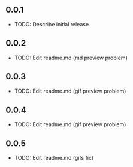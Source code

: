 ## 0.0.1

- TODO: Describe initial release.

## 0.0.2

- TODO: Edit readme.md (md preview problem)

## 0.0.3

- TODO: Edit readme.md (gif preview problem)

## 0.0.4

- TODO: Edit readme.md (gif preview problem)

## 0.0.5

- TODO: Edit readme.md (gifs fix)
